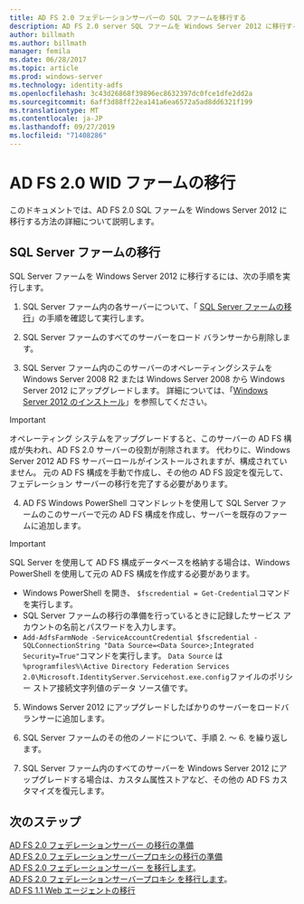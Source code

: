 ```yaml
---
title: AD FS 2.0 フェデレーションサーバーの SQL ファームを移行する
description: AD FS 2.0 server SQL ファームを Windows Server 2012 に移行する方法について説明します。
author: billmath
ms.author: billmath
manager: femila
ms.date: 06/28/2017
ms.topic: article
ms.prod: windows-server
ms.technology: identity-adfs
ms.openlocfilehash: 3c43d26868f39896ec8632397dc0fce1dfe2dd2a
ms.sourcegitcommit: 6aff3d88ff22ea141a6ea6572a5ad8dd6321f199
ms.translationtype: MT
ms.contentlocale: ja-JP
ms.lasthandoff: 09/27/2019
ms.locfileid: "71408286"
---
```

# <a name="migrate-an-ad-fs-20-wid-farm"></a>AD FS 2.0 WID ファームの移行  
このドキュメントでは、AD FS 2.0 SQL ファームを Windows Server 2012 に移行する方法の詳細について説明します。


## <a name="migrate-a-sql-server-farm"></a>SQL Server ファームの移行  
 SQL Server ファームを Windows Server 2012 に移行するには、次の手順を実行します。  
  
1.  SQL Server ファーム内の各サーバーについて、「 [SQL Server ファームの移行](prepare-to-migrate-a-sql-server-farm.md)」の手順を確認して実行します。  
  
2.  SQL Server ファームのすべてのサーバーをロード バランサーから削除します。  
  
3.  SQL Server ファーム内のこのサーバーのオペレーティングシステムを Windows Server 2008 R2 または Windows Server 2008 から Windows Server 2012 にアップグレードします。 詳細については、「[Windows Server 2012 のインストール](https://technet.microsoft.com/library/jj134246.aspx)」を参照してください。  
  
> [!IMPORTANT]
>  オペレーティング システムをアップグレードすると、このサーバーの AD FS 構成が失われ、AD FS 2.0 サーバーの役割が削除されます。 代わりに、Windows Server 2012 AD FS サーバーロールがインストールされますが、構成されていません。 元の AD FS 構成を手動で作成し、その他の AD FS 設定を復元して、フェデレーション サーバーの移行を完了する必要があります。  
  
4. AD FS Windows PowerShell コマンドレットを使用して SQL Server ファームのこのサーバーで元の AD FS 構成を作成し、サーバーを既存のファームに追加します。  
  
> [!IMPORTANT]
>  SQL Server を使用して AD FS 構成データベースを格納する場合は、Windows PowerShell を使用して元の AD FS 構成を作成する必要があります。  

  - Windows PowerShell を開き、 `$fscredential = Get-Credential`コマンドを実行します。  
  - SQL Server ファームの移行の準備を行っているときに記録したサービス アカウントの名前とパスワードを入力します。  
  - `Add-AdfsFarmNode -ServiceAccountCredential $fscredential -SQLConnectionString "Data Source=<Data Source>;Integrated Security=True"`コマンドを実行します。 `Data Source` は `%programfiles%\Active Directory Federation Services 2.0\Microsoft.IdentityServer.Servicehost.exe.config`ファイルのポリシー ストア接続文字列値のデータ ソース値です。  
  
5. Windows Server 2012 にアップグレードしたばかりのサーバーをロードバランサーに追加します。  
  
6. SQL Server ファームのその他のノードについて、手順 2. ～ 6. を繰り返します。  
  
7. SQL Server ファーム内のすべてのサーバーを Windows Server 2012 にアップグレードする場合は、カスタム属性ストアなど、その他の AD FS カスタマイズを復元します。  

## <a name="next-steps"></a>次のステップ
 [AD FS 2.0 フェデレーションサーバー  の移行の準備](prepare-to-migrate-ad-fs-fed-server.md)  
 [AD FS 2.0 フェデレーションサーバープロキシの移行の準備](prepare-to-migrate-ad-fs-fed-proxy.md)   
 [AD FS 2.0 フェデレーションサーバー  を移行します](migrate-the-ad-fs-fed-server.md)。  
 [AD FS 2.0 フェデレーションサーバープロキシ  を移行します](migrate-the-ad-fs-2-fed-server-proxy.md)。  
 [AD FS 1.1 Web エージェントの移行](migrate-the-ad-fs-web-agent.md)



